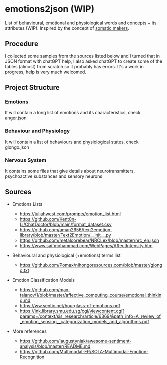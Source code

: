# emotions2json (WIP)

List of behavioural, emotional and physiological words and concepts + its attributes (WIP). Inspired by the concept of [somatic makers](https://en.wikipedia.org/wiki/Somatic_marker_hypothesis).

## Procedure

I collected some samples from the sources listed below and I turned that in JSON format with chatGPT help, I also asked chatGPT to create some of the tables (almost) from scratch so it probably has errors. It's a work in progress, help is very much welcomed.

## Project Structure

### Emotions

It will contain a long list of emotions and its characteristics, check anger.json

### Behaviour and Physiology

It will contain a list of behaviours and physiological states, check giongo.json

### Nervous System

It contains some files that give details about neurotransmitters, psychoactive substances and sensory neurons

## Sources

- Emotions Lists
    - https://juliahwest.com/prompts/emotion_list.html 
    - https://github.com/Kent0n-Li/ChatDoctor/blob/main/format_dataset.csv 
    - https://github.com/aman2656/text2emotion-library/blob/master/Text2Emotion/__init__.py 
    - https://github.com/metalcorebear/NRCLex/blob/master/nrc_en.json 
    - https://www.saifmohammad.com/WebPages/AffectIntensity.htm 

- Behavioural and physiological (+emotions) terms list
    - https://github.com/Pomax/nihongoresources.com/blob/master/giongo.txt 

- Emotion Classification Models
    - https://github.com/max-talanov/1/blob/master/affective_computing_course/emotional_thinking.md 
    - https://ww.sentic.net/hourglass-of-emotions.pdf 
    - https://ink.library.smu.edu.sg/cgi/viewcontent.cgi?params=/context/sis_research/article/6369/&path_info=A_review_of_emotion_sensing__categorization_models_and_algorithms.pdf 

- More references
    - https://github.com/laugustyniak/awesome-sentiment-analysis/blob/master/README.md 
    - https://github.com/Multimodal-ER/SOTA-Multimodal-Emotion-Recognition 
